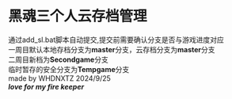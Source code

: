 # 黑魂三个人云存档管理
通过add_sl.bat脚本自动提交,提交前需要确认分支是否与游戏进度对应<br>
一周目默认本地存档分支为**master**分支，云存档分支为**master**分支<br>
二周目新档为**Secondgame**分支<br>
临时暂存的安全分支为**Tempgame**分支<br>
made by WHDNXTZ 2024/9/25<br>
***love for my fire keeper***<br>
